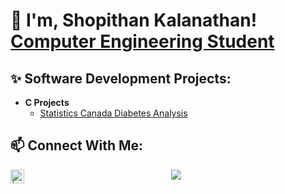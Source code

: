 <h1>👋 I'm, Shopithan Kalanathan! <br/><a href="https://www.linkedin.com/in/shopithan/">Computer Engineering Student</a>

<h2>✨ Software Development Projects:</h2>

- <b>C Projects</b>
  - [Statistics Canada Diabetes Analysis](https://github.com/ShopithanK/Statistics-Canada-Diabetes-Analysis-CSV)

<h2>📫 Connect With Me:</h2>

[<img align="left" alt=" | LinkedIn" width="22px" src="https://upload.wikimedia.org/wikipedia/commons/c/ca/LinkedIn_logo_initials.png" />][linkedin]

[linkedin]: https://www.linkedin.com/in/shopithan/

<p align="center">
    <img src="https://komarev.com/ghpvc/?username=ShopithanK" />
  </a>
</p>
